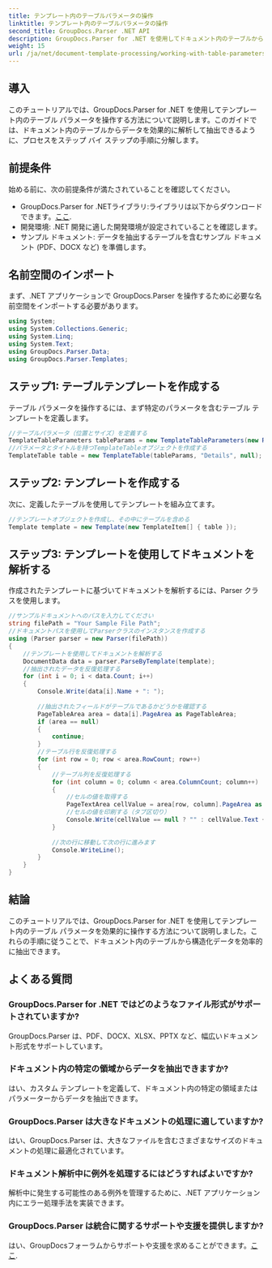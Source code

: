 ```yaml
---
title: テンプレート内のテーブルパラメータの操作
linktitle: テンプレート内のテーブルパラメータの操作
second_title: GroupDocs.Parser .NET API
description: GroupDocs.Parser for .NET を使用してドキュメント内のテーブルからデータを抽出する方法を学習します。テーブル パラメータの使用に関するステップ バイ ステップ ガイド。
weight: 15
url: /ja/net/document-template-processing/working-with-table-parameters-in-templates/
---
```

## 導入
このチュートリアルでは、GroupDocs.Parser for .NET を使用してテンプレート内のテーブル パラメータを操作する方法について説明します。このガイドでは、ドキュメント内のテーブルからデータを効果的に解析して抽出できるように、プロセスをステップ バイ ステップの手順に分解します。
## 前提条件
始める前に、次の前提条件が満たされていることを確認してください。
-  GroupDocs.Parser for .NETライブラリ:ライブラリは以下からダウンロードできます。[ここ](https://releases.groupdocs.com/parser/net/).
- 開発環境: .NET 開発に適した開発環境が設定されていることを確認します。
- サンプル ドキュメント: データを抽出するテーブルを含むサンプル ドキュメント (PDF、DOCX など) を準備します。

## 名前空間のインポート
まず、.NET アプリケーションで GroupDocs.Parser を操作するために必要な名前空間をインポートする必要があります。
```csharp
using System;
using System.Collections.Generic;
using System.Linq;
using System.Text;
using GroupDocs.Parser.Data;
using GroupDocs.Parser.Templates;
```
## ステップ1: テーブルテンプレートを作成する
テーブル パラメータを操作するには、まず特定のパラメータを含むテーブル テンプレートを定義します。
```csharp
//テーブルパラメータ（位置とサイズ）を定義する
TemplateTableParameters tableParams = new TemplateTableParameters(new Rectangle(new Point(35, 320), new Size(530, 55)), null);
//パラメータとタイトルを持つTemplateTableオブジェクトを作成する
TemplateTable table = new TemplateTable(tableParams, "Details", null);
```
## ステップ2: テンプレートを作成する
次に、定義したテーブルを使用してテンプレートを組み立てます。
```csharp
//テンプレートオブジェクトを作成し、その中にテーブルを含める
Template template = new Template(new TemplateItem[] { table });
```
## ステップ3: テンプレートを使用してドキュメントを解析する
作成されたテンプレートに基づいてドキュメントを解析するには、Parser クラスを使用します。
```csharp
//サンプルドキュメントへのパスを入力してください
string filePath = "Your Sample File Path";
//ドキュメントパスを使用してParserクラスのインスタンスを作成する
using (Parser parser = new Parser(filePath))
{
    //テンプレートを使用してドキュメントを解析する
    DocumentData data = parser.ParseByTemplate(template);
    //抽出されたデータを反復処理する
    for (int i = 0; i < data.Count; i++)
    {
        Console.Write(data[i].Name + ": ");
        
        //抽出されたフィールドがテーブルであるかどうかを確認する
        PageTableArea area = data[i].PageArea as PageTableArea;
        if (area == null)
        {
            continue;
        }
        //テーブル行を反復処理する
        for (int row = 0; row < area.RowCount; row++)
        {
            //テーブル列を反復処理する
            for (int column = 0; column < area.ColumnCount; column++)
            {
                //セルの値を取得する
                PageTextArea cellValue = area[row, column].PageArea as PageTextArea;
                //セルの値を印刷する（タブ区切り）
                Console.Write(cellValue == null ? "" : cellValue.Text + "\t");
            }
            
            //次の行に移動して次の行に進みます
            Console.WriteLine();
        }
    }
}
```

## 結論
このチュートリアルでは、GroupDocs.Parser for .NET を使用してテンプレート内のテーブル パラメータを効果的に操作する方法について説明しました。これらの手順に従うことで、ドキュメント内のテーブルから構造化データを効率的に抽出できます。

## よくある質問
### GroupDocs.Parser for .NET ではどのようなファイル形式がサポートされていますか?
GroupDocs.Parser は、PDF、DOCX、XLSX、PPTX など、幅広いドキュメント形式をサポートしています。
### ドキュメント内の特定の領域からデータを抽出できますか?
はい、カスタム テンプレートを定義して、ドキュメント内の特定の領域またはパラメーターからデータを抽出できます。
### GroupDocs.Parser は大きなドキュメントの処理に適していますか?
はい、GroupDocs.Parser は、大きなファイルを含むさまざまなサイズのドキュメントの処理に最適化されています。
### ドキュメント解析中に例外を処理するにはどうすればよいですか?
解析中に発生する可能性のある例外を管理するために、.NET アプリケーション内にエラー処理手法を実装できます。
### GroupDocs.Parser は統合に関するサポートや支援を提供しますか?
はい、GroupDocsフォーラムからサポートや支援を求めることができます。[ここ](https://forum.groupdocs.com/c/parser/17).